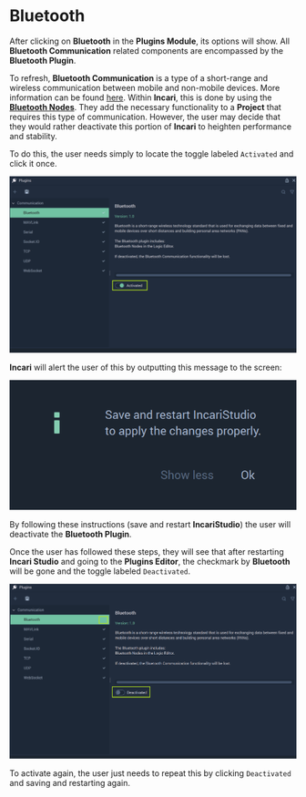 # Bluetooth

After clicking on **Bluetooth** in the **Plugins Module**, its options will show. All **Bluetooth Communication** related components are encompassed by the **Bluetooth Plugin**. 

To refresh, **Bluetooth Communication** is a type of a short-range and wireless communication between mobile and non-mobile devices. More information can be found [here](https://en.wikipedia.org/wiki/Bluetooth). Within **Incari**, this is done by using the [**Bluetooth Nodes**](../../../toolbox/communication/bluetooth/README.md). They add the necessary functionality to a **Project** that requires this type of communication. However, the user may decide that they would rather deactivate this portion of **Incari** to heighten performance and stability. 

To do this, the user needs simply to locate the toggle labeled `Activated` and click it once.  

![](../../../.gitbook/assets/bluetoothbefore.png)

**Incari** will alert the user of this by outputting this message to the screen:

![](../../../.gitbook/assets/pluginsserialmanageroffmessage.png)

By following these instructions (save and restart **IncariStudio**) the user will deactivate the **Bluetooth Plugin**. 

Once the user has followed these steps, they will see that after restarting **Incari Studio** and going to the **Plugins Editor**, the checkmark by **Bluetooth** will be gone and the toggle labeled `Deactivated`. 

![](../../../.gitbook/assets/bluetoothafter.png)

To activate again, the user just needs to repeat this by clicking `Deactivated` and saving and restarting again. 

